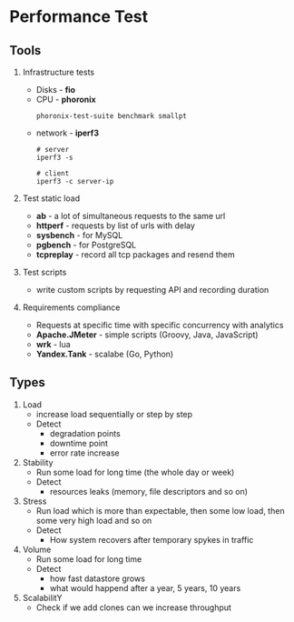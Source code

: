 # Performance Test

## Tools
1. Infrastructure tests
    * Disks - **fio**
    * CPU - **phoronix**
        ```
        phoronix-test-suite benchmark smallpt
        ```
    * network - **iperf3**
        ```
        # server
        iperf3 -s

        # client
        iperf3 -c server-ip
        ```

1. Test static load
    * **ab** - a lot of simultaneous requests to  the same url
    * **httperf** - requests by list of urls with delay
    * **sysbench** - for MySQL
    * **pgbench** - for PostgreSQL
    * **tcpreplay** - record all tcp packages and resend them

1. Test scripts
    * write custom scripts by requesting API and recording duration

1. Requirements compliance
    * Requests at specific time with specific concurrency with analytics
    * **Apache.JMeter** - simple scripts (Groovy, Java, JavaScript)
    * **wrk** - lua
    * **Yandex.Tank** - scalabe (Go, Python)


## Types
1. Load
    * increase load sequentially or step by step
    * Detect
        * degradation points
        * downtime point
        * error rate increase
1. Stability
    * Run some load for long time (the whole day or week)
    * Detect
        * resources leaks (memory, file descriptors and so on)
1. Stress
    * Run load which is more than expectable, then some low load, then some very high load and so on
    * Detect
        * How system recovers after temporary spykes in traffic
1. Volume
    * Run some load for long time
    * Detect
        * how fast datastore grows
        * what would happend after a year, 5 years, 10 years
1. ScalabilitY
    * Check if we add clones can we increase throughput
